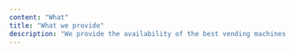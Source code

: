 ```yaml
---
content: "What"
title: "What we provide"
description: "We provide the availability of the best vending machines and micromarkets through partnerships in strategic locations such as condominiums, stations and companies. We also supply with the best products chosen strategically for each location, taking responsibility for the maintenance and proper functioning of the equipments."
---
```


